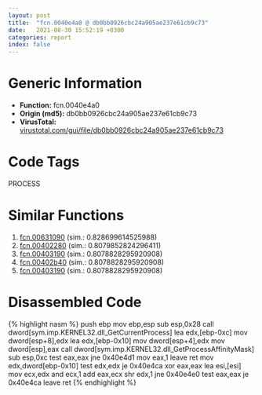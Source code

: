 ```yaml
---
layout: post
title:  "fcn.0040e4a0 @ db0bb0926cbc24a905ae237e61cb9c73"
date:   2021-08-30 15:52:19 +0300
categories: report
index: false
---
```


# Generic Information
- **Function:** fcn.0040e4a0
- **Origin (md5):** db0bb0926cbc24a905ae237e61cb9c73
- **VirusTotal:** [virustotal.com/gui/file/db0bb0926cbc24a905ae237e61cb9c73][virustotal_ref]

# Code Tags
<span class="tag" id="PROCESS">PROCESS</span>


# Similar Functions

1. [fcn.00631090][similar_1_ref] (sim.: 0.828699614525988)
2. [fcn.00402280][similar_2_ref] (sim.: 0.8079852824296411)
3. [fcn.00403190][similar_3_ref] (sim.: 0.8078828295920908)
4. [fcn.00402b40][similar_4_ref] (sim.: 0.8078828295920908)
5. [fcn.00403190][similar_5_ref] (sim.: 0.8078828295920908)


# Disassembled Code

{% highlight nasm %}
push ebp
mov ebp,esp
sub esp,0x28
call dword[sym.imp.KERNEL32.dll_GetCurrentProcess]
lea edx,[ebp-0xc]
mov dword[esp+8],edx
lea edx,[ebp-0x10]
mov dword[esp+4],edx
mov dword[esp],eax
call dword[sym.imp.KERNEL32.dll_GetProcessAffinityMask]
sub esp,0xc
test eax,eax
jne 0x40e4d1
mov eax,1
leave
ret
mov edx,dword[ebp-0x10]
test edx,edx
je 0x40e4ca
xor eax,eax
lea esi,[esi]
mov ecx,edx
and ecx,1
add eax,ecx
shr edx,1
jne 0x40e4e0
test eax,eax
je 0x40e4ca
leave
ret
{% endhighlight %}


[similar_1_ref]: /report/fcn.00631090@d65363c7c6c188277432c9e4251c44e5
[similar_2_ref]: /report/fcn.00402280@e2ba7f10eb234338a49853c34d7d9c56
[similar_3_ref]: /report/fcn.00403190@59cafa9c1ed209d27dbb5c328e4270ca
[similar_4_ref]: /report/fcn.00402b40@c0371bf2f84d37acabd30e547b4cc5fa
[similar_5_ref]: /report/fcn.00403190@394c28c779b535ac47055481e5ab2427
[virustotal_ref]: https://www.virustotal.com/gui/file/db0bb0926cbc24a905ae237e61cb9c73
